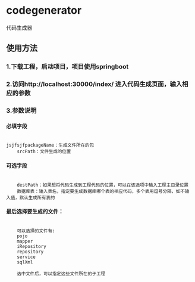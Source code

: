 # codegenerator
代码生成器


## 使用方法
### 1.下载工程，启动项目，项目使用springboot
### 2.访问http://localhost:30000/index/    进入代码生成页面，输入相应的参数

### 3.参数说明

#### 必填字段
<pre><code>
jsjfsjfpackageName：生成文件所在的包
    srcPath：文件生成的位置
</code></pre>

#### 可选字段
<pre><code>
    destPath：如果想将代码生成到工程代码的位置，可以在该选项中输入工程主目录位置
    数据库表：输入表名，指定要生成数据库哪个表的相应代码，多个表用逗号分隔，如不输入值，默认生成所有表的
</code></pre>

#### 最后选择要生成的文件：
<pre><code>
    可以选择的文件有:
    pojo
    mapper
    iRepository
    repository
    service
    sqlXml

    选中文件后，可以指定这些文件所在的子工程
</code></pre>
